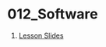 # 012_Software

1. [Lesson Slides](https://docs.google.com/presentation/d/1cnmhPE3-xi8YRSC8oA8Pke0P2aIj_9NcdZeX45N41jo/edit?usp=sharing)


